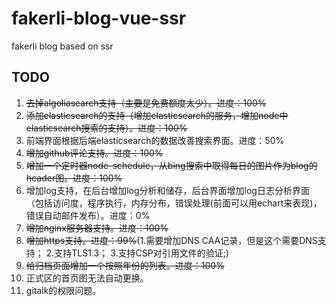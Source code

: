 # fakerli-blog-vue-ssr

fakerli blog based on ssr

## TODO

1. ~~去掉algoliasearch支持（主要是免费额度太少）。进度：100%~~
1. ~~添加elasticsearch的支持（增加elasticsearch的服务，增加node中elasticsearch搜索的支持）。进度：100%~~
1. 前端界面根据后端elasticsearch的数据改善搜索界面。进度：50%
1. ~~增加github评论支持。进度：100%~~
1. ~~增加一个定时器node-schedule，从bing搜索中取得每日的图片作为blog的header图。进度：100%~~
1. 增加log支持，在后台增加log分析和储存，后台界面增加log日志分析界面（包括访问度，程序执行，内存分布，错误处理(前面可以用echart来表现)，错误自动邮件发布）。进度：0%
1. ~~增加nginx服务器支持。进度：100%~~
1. ~~增加https支持。进度：99%~~(1.需要增加DNS CAA记录，但是这个需要DNS支持； 2.支持TLS1.3； 3.支持CSP对引用文件的验证;)
1. ~~给归档页面增加一个按照年份的列表。进度：100%~~
1. 正式区的首页图无法自动更换。
1. gitalk的权限问题。
